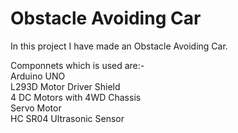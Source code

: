 # Obstacle Avoiding Car

In this project I have made an Obstacle Avoiding Car.

Componnets which is used are:- <br />
Arduino UNO <br />
L293D Motor Driver Shield <br />
4 DC Motors with 4WD Chassis <br />
Servo Motor <br />
HC SR04 Ultrasonic Sensor
